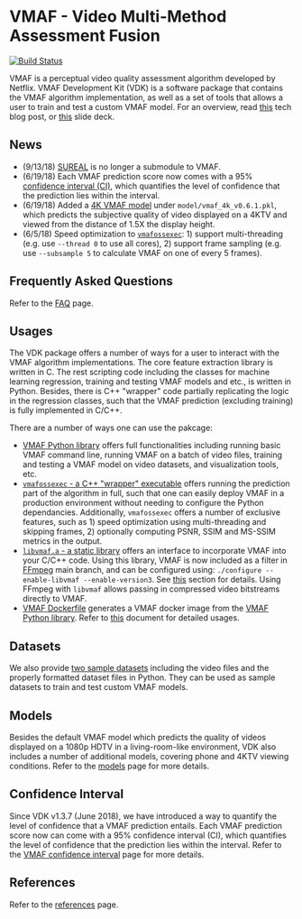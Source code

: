 VMAF - Video Multi-Method Assessment Fusion
===================
[![Build Status](https://travis-ci.org/Netflix/vmaf.svg?branch=master)](https://travis-ci.org/Netflix/vmaf)

VMAF is a perceptual video quality assessment algorithm developed by Netflix. VMAF Development Kit (VDK) is a software package that contains the VMAF algorithm implementation, as well as a set of tools that allows a user to train and test a custom VMAF model. For an overview, read [this](http://techblog.netflix.com/2016/06/toward-practical-perceptual-video.html) tech blog post, or [this](resource/doc/VMAF_ICIP17.pdf) slide deck.

## News

- (9/13/18) [SUREAL](https://github.com/Netflix/sureal) is no longer a submodule to VMAF. 
- (6/19/18) Each VMAF prediction score now comes with a 95% [confidence interval (CI)](resource/doc/conf_interval.md), which quantifies the level of confidence that the prediction lies within the interval.
- (6/19/18) Added a [4K VMAF model](resource/doc/models.md/#predict-quality-on-a-4ktv-screen-at-15h) under `model/vmaf_4k_v0.6.1.pkl`, which predicts the subjective quality of video displayed on a 4KTV and viewed from the distance of 1.5X the display height.
- (6/5/18) Speed optimization to [`vmafossexec`](resource/doc/vmafossexec.md): 1) support multi-threading (e.g. use `--thread 0` to use all cores), 2) support frame sampling (e.g. use `--subsample 5` to calculate VMAF on one of every 5 frames).

## Frequently Asked Questions

Refer to the [FAQ](FAQ.md) page.

## Usages

The VDK package offers a number of ways for a user to interact with the VMAF algorithm implementations. The core feature extraction library is written in C. The rest scripting code including the classes for machine learning regression, training and testing VMAF models and etc., is written in Python. Besides, there is C++ "wrapper" code partially replicating the logic in the regression classes, such that the VMAF prediction (excluding training) is fully implemented in C/C++.

There are a number of ways one can use the pakcage: 

  - [VMAF Python library](resource/doc/VMAF_Python_library.md) offers full functionalities including running basic VMAF command line, running VMAF on a batch of video files, training and testing a VMAF model on video datasets, and visualization tools, etc.
  - [`vmafossexec` - a C++ "wrapper" executable](resource/doc/vmafossexec.md) offers running the prediction part of the algorithm in full, such that one can easily deploy VMAF in a production environment without needing to configure the Python dependancies. Additionally, `vmafossexec` offers a number of exclusive features, such as 1) speed optimization using multi-threading and skipping frames, 2) optionally computing PSNR, SSIM and MS-SSIM metrics in the output.
  - [`libvmaf.a` - a static library](resource/doc/libvmaf.md) offers an interface to incorporate VMAF into your C/C++ code. Using this library, VMAF is now included as a filter in [FFmpeg](http://ffmpeg.org/) main branch, and can be configured using: `./configure --enable-libvmaf --enable-version3`. See [this](https://ffmpeg.org/ffmpeg-filters.html#libvmaf) section for details. Using FFmpeg with `libvmaf` allows passing in compressed video bitstreams directly to VMAF.
  - [VMAF Dockerfile](Dockerfile) generates a VMAF docker image from the [VMAF Python library](resource/doc/VMAF_Python_library.md). Refer to [this](resource/doc/docker.md) document for detailed usages.

## Datasets

We also provide [two sample datasets](resource/doc/datasets.md) including the video files and the properly formatted dataset files in Python. They can be used as sample datasets to train and test custom VMAF models.

## Models

Besides the default VMAF model which predicts the quality of videos displayed on a 1080p HDTV in a living-room-like environment, VDK also includes a number of additional models, covering phone and 4KTV viewing conditions. Refer to the [models](resource/doc/models.md) page for more details.

## Confidence Interval

Since VDK v1.3.7 (June 2018), we have introduced a way to quantify the level of confidence that a VMAF prediction entails. Each VMAF prediction score now can come with a 95% confidence interval (CI), which quantifies the level of confidence that the prediction lies within the interval. Refer to the [VMAF confidence interval](resource/doc/conf_interval.md) page for more details.

## References

Refer to the [references](resource/doc/references.md) page.
